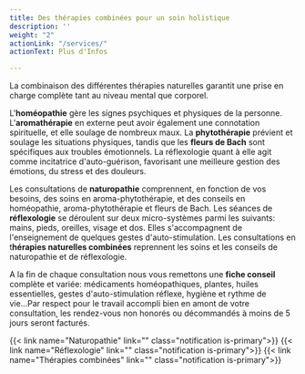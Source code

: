 ```yaml
---
title: Des thérapies combinées pour un soin holistique
description: ''
weight: "2"
actionLink: "/services/"
actionText: Plus d'Infos

---
```

La combinaison des différentes thérapies naturelles garantit une prise en charge complète tant au niveau mental que corporel.

L'**homéopathie** gère les signes psychiques et physiques de la personne. L'**aromathérapie** en externe peut avoir également une connotation spirituelle, et elle soulage de nombreux maux. La **phytothérapie** prévient et soulage les situations physiques, tandis que les **fleurs de Bach** sont spécifiques aux troubles émotionnels. La réflexologie quant à elle agit comme incitatrice d'auto-guérison, favorisant une meilleure gestion des émotions, du stress et des douleurs.

Les consultations de **naturopathie** comprennent, en fonction de vos besoins, des soins en aroma-phytothérapie, et des conseils en homéopathie, aroma-phytothérapie et fleurs de Bach. Les séances de **réflexologie** se déroulent sur deux micro-systèmes parmi les suivants: mains, pieds, oreilles, visage et dos. Elles s'accompagnent de l'enseignement de quelques gestes d'auto-stimulation. Les consultations en t**hérapies naturelles combinées** reprennent les soins et les conseils de naturopathie et de réflexologie.

A la fin de chaque consultation nous vous remettons une **fiche conseil** complète et variée: médicaments homéopathiques, plantes, huiles essentielles, gestes d'auto-stimulation réflexe, hygiène et rythme de vie...Par respect pour le travail accompli bien en amont de votre consultation, les rendez-vous non honorés ou décommandés à moins de 5 jours seront facturés.

{{< link name="Naturopathie" link="" class="notification is-primary">}}
{{< link name="Réflexologie" link="" class="notification is-primary">}}
{{< link name="Thérapies combinées" link="" class="notification is-primary">}}
